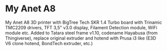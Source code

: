 # My Anet A8
My Anet A8 3D printer with BigTree Tech SKR 1.4 Turbo board with Trinamic TMC2209 drivers, TFT 3,5" v3.0 display, Filament Detection module, WiFi module etc.
Added to Tatara steel frame v1.10, codename Hayabusa (from Thingiverse), replace original extruder and hotend with Prusa i3 like (E3D V6 clone hotend, BondTech extruder, etc.)
